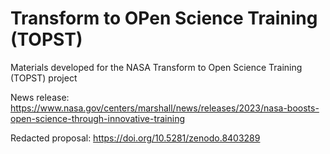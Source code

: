 # Transform to OPen Science Training (TOPST)
Materials developed for the NASA Transform to Open Science Training (TOPST) project

News release: <https://www.nasa.gov/centers/marshall/news/releases/2023/nasa-boosts-open-science-through-innovative-training>

Redacted proposal: <https://doi.org/10.5281/zenodo.8403289>